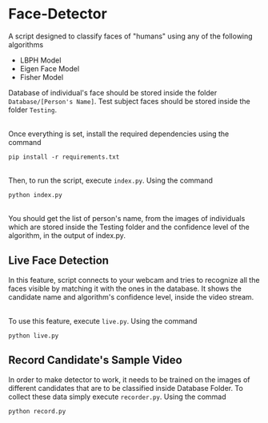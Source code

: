# Face-Detector

A script designed to classify faces of "humans" using any of the following algorithms
- LBPH Model
- Eigen Face Model
- Fisher Model

Database of individual's face should be stored inside the folder `Database/[Person's Name]`. Test subject faces should be stored inside the folder `Testing`. 

\
Once everything is set, install the required dependencies using the command
```
pip install -r requirements.txt
```

\
Then, to run the script, execute `index.py`. Using the command
```
python index.py
```

\
You should get the list of person's name, from the images of individuals which are stored inside the Testing folder and the confidence level of the algorithm, in the output of index.py.

## Live Face Detection

In this feature, script connects to your webcam and tries to recognize all the faces visible by matching it with the ones in the database. It shows the candidate name and algorithm's confidence level, inside the video stream.

\
To use this feature, execute `live.py`. Using the command
```
python live.py
```

## Record Candidate's Sample Video

In order to make detector to work, it needs to be trained on the images of different candidates that are to be classified inside Database Folder. To collect these data simply execute `recorder.py`. Using the commad
```
python record.py
```
